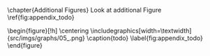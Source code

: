 \chapter{Additional Figures}
Look at additional Figure \ref{fig:appendix_todo}

<!-- prettier-ignore-start -->
\begin{figure}[!h]
    \centering
    \includegraphics[width=\textwidth]{src/imgs/graphs/05_.png}
    \caption{todo}
    \label{fig:appendix_todo}
\end{figure}
<!-- prettier-ignore-end -->
